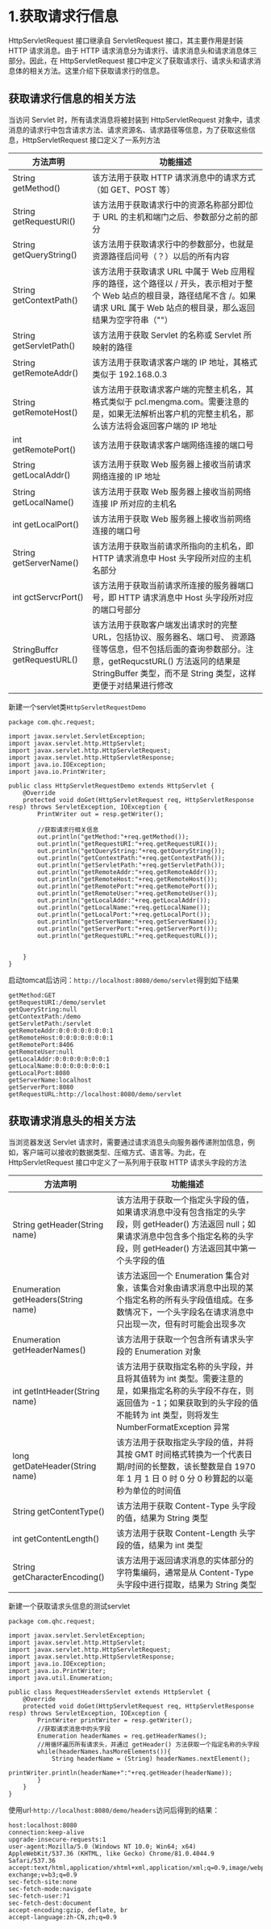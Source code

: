 # 1.获取请求行信息

HttpServletRequest 接口继承自 ServletRequest 接口，其主要作用是封装 HTTP 请求消息。由于 HTTP 请求消息分为请求行、请求消息头和请求消息体三部分。因此，在 HttpServletRequest 接口中定义了获取请求行、请求头和请求消息体的相关方法。这里介绍下获取请求行的信息。

## 获取请求行信息的相关方法

当访问 Servlet 时，所有请求消息将被封装到 HttpServletRequest 对象中，请求消息的请求行中包含请求方法、请求资源名、请求路径等信息，为了获取这些信息，HttpServletRequest 接口定义了一系列方法

| 方法声明                     | 功能描述                                                     |
| ---------------------------- | ------------------------------------------------------------ |
| String getMethod()           | 该方法用于获取 HTTP 请求消息中的请求方式（如 GET、POST 等）  |
| String getRequestURI()       | 该方法用于获取请求行中的资源名称部分即位于 URL 的主机和端门之后、参数部分之前的部分 |
| String getQueryString()      | 该方法用于获取请求行中的参数部分，也就是资源路径后问号（？）以后的所有内容 |
| String getContextPath()      | 该方法用于获取请求 URL 中属于 Web 应用程序的路径，这个路径以 / 开头，表示相对于整个 Web 站点的根目录，路径结尾不含 /。如果请求 URL 属于 Web 站点的根目录，那么返回结果为空字符串（""） |
| String getServletPath()      | 该方法用于获取 Servlet 的名称或 Servlet 所映射的路径         |
| String getRemoteAddr()       | 该方法用于获取请求客户端的 IP 地址，其格式类似于 192.168.0.3 |
| String getRemoteHost()       | 该方法用于获取请求客户端的完整主机名，其格式类似于 pcl.mengma.com。需要注意的是，如果无法解析出客户机的完整主机名，那么该方法将会返回客户端的 IP 地址 |
| int getRemotePort()          | 该方法用于获取请求客户端网络连接的端口号                     |
| String getLocaIAddr()        | 该方法用于获取 Web 服务器上接收当前请求网络连接的 IP 地址    |
| String getLocalName()        | 该方法用于获取 Web 服务器上接收当前网络连接 IP 所对应的主机名 |
| int getLocalPort()           | 该方法用于获取 Web 服务器上接收当前网络连接的端口号          |
| String getServerName()       | 该方法用于获取当前请求所指向的主机名，即 HTTP 请求消息中 Host 头字段所对应的主机名部分 |
| int gctServcrPort()          | 该方法用于获取当前请求所连接的服务器端口号，即 HTTP 请求消息中 Host 头字段所对应的端口号部分 |
| StringBuffcr getRequestURL() | 该方法用于获取客户端发出请求时的完整 URL，包括协议、服务器名、端口号、 资源路径等信息，但不包括后面的査询参数部分。注意，getRequcstURL() 方法返冋的结果是 StringBuffer 类型，而不是 String 类型，这样更便于对结果进行修改 |

新建一个servlet类`HttpServletRequestDemo`

```
package com.qhc.request;

import javax.servlet.ServletException;
import javax.servlet.http.HttpServlet;
import javax.servlet.http.HttpServletRequest;
import javax.servlet.http.HttpServletResponse;
import java.io.IOException;
import java.io.PrintWriter;

public class HttpServletRequestDemo extends HttpServlet {
    @Override
    protected void doGet(HttpServletRequest req, HttpServletResponse resp) throws ServletException, IOException {
        PrintWriter out = resp.getWriter();

        //获取请求行相关信息
        out.println("getMethod:"+req.getMethod());
        out.println("getRequestURI:"+req.getRequestURI());
        out.println("getQueryString:"+req.getQueryString());
        out.println("getContextPath:"+req.getContextPath());
        out.println("getServletPath:"+req.getServletPath());
        out.println("getRemoteAddr:"+req.getRemoteAddr());
        out.println("getRemoteHost:"+req.getRemoteHost());
        out.println("getRemotePort:"+req.getRemotePort());
        out.println("getRemoteUser:"+req.getRemoteUser());
        out.println("getLocalAddr:"+req.getLocalAddr());
        out.println("getLocalName:"+req.getLocalName());
        out.println("getLocalPort:"+req.getLocalPort());
        out.println("getServerName:"+req.getServerName());
        out.println("getServerPort:"+req.getServerPort());
        out.println("getRequestURL:"+req.getRequestURL());


    }
}
```

启动tomcat后访问：`http://localhost:8080/demo/servlet`得到如下结果

```
getMethod:GET
getRequestURI:/demo/servlet
getQueryString:null
getContextPath:/demo
getServletPath:/servlet
getRemoteAddr:0:0:0:0:0:0:0:1
getRemoteHost:0:0:0:0:0:0:0:1
getRemotePort:8406
getRemoteUser:null
getLocalAddr:0:0:0:0:0:0:0:1
getLocalName:0:0:0:0:0:0:0:1
getLocalPort:8080
getServerName:localhost
getServerPort:8080
getRequestURL:http://localhost:8080/demo/servlet
```

## 获取请求消息头的相关方法

当浏览器发送 Servlet 请求时，需要通过请求消息头向服务器传递附加信息，例如，客户端可以接收的数据类型、压缩方式、语言等。为此，在 HttpServletRequest 接口中定义了一系列用于获取 HTTP 请求头字段的方法

| 方法声明                            | 功能描述                                                     |
| ----------------------------------- | ------------------------------------------------------------ |
| String getHeader(String name)       | 该方法用于获取一个指定头字段的值，如果请求消息中没有包含指定的头字段，则 getHeader() 方法返回 null；如果请求消息中包含多个指定名称的头字段，则 getHeader() 方法返回其中第一个头字段的值 |
| Enumeration getHeaders(String name) | 该方法返回一个 Enumeration 集合对象，该集合对象由请求消息中出现的某个指定名称的所有头字段值组成。在多数情况下，一个头字段名在请求消息中只出现一次，但有时可能会出现多次 |
| Enumeration getHeaderNames()        | 该方法用于获取一个包含所有请求头字段的 Enumeration 对象      |
| int getIntHeader(String name)       | 该方法用于获取指定名称的头字段，并且将其值转为 int 类型。需要注意的是，如果指定名称的头字段不存在，则返回值为 -1；如果获取到的头字段的值不能转为 int 类型，则将发生 NumberFormatException 异常 |
| long getDateHeader(String name)     | 该方法用于获取指定头字段的值，并将其按 GMT 时间格式转换为一个代表日期/时间的长整数，该长整数是自 1970 年 1 月 1 日 0 时 0 分 0 秒算起的以毫秒为单位的时间值 |
| String getContentType()             | 该方法用于获取 Content-Type 头字段的值，结果为 String 类型   |
| int getContentLength()              | 该方法用于获取 Content-Length 头字段的值，结果为 int 类型    |
| String getCharacterEncoding()       | 该方法用于返回请求消息的实体部分的字符集编码，通常是从 Content-Type 头字段中进行提取，结果为 String 类型 |

新建一个获取请求头信息的测试servlet

```
package com.qhc.request;

import javax.servlet.ServletException;
import javax.servlet.http.HttpServlet;
import javax.servlet.http.HttpServletRequest;
import javax.servlet.http.HttpServletResponse;
import java.io.IOException;
import java.io.PrintWriter;
import java.util.Enumeration;

public class RequestHeadersServlet extends HttpServlet {
    @Override
    protected void doGet(HttpServletRequest req, HttpServletResponse resp) throws ServletException, IOException {
        PrintWriter printWriter = resp.getWriter();
        //获取请求消息中的头字段
        Enumeration headerNames = req.getHeaderNames();
        //用循环遍历所有请求头，并通过 getHeader() 方法获取一个指定名称的头字段
        while(headerNames.hasMoreElements()){
            String headerName = (String) headerNames.nextElement();
            printWriter.println(headerName+":"+req.getHeader(headerName));
        }
    }
}
```

使用url·`http://localhost:8080/demo/headers`访问后得到的结果：

```
host:localhost:8080
connection:keep-alive
upgrade-insecure-requests:1
user-agent:Mozilla/5.0 (Windows NT 10.0; Win64; x64) AppleWebKit/537.36 (KHTML, like Gecko) Chrome/81.0.4044.9 Safari/537.36
accept:text/html,application/xhtml+xml,application/xml;q=0.9,image/webp,image/apng,*/*;q=0.8,application/signed-exchange;v=b3;q=0.9
sec-fetch-site:none
sec-fetch-mode:navigate
sec-fetch-user:?1
sec-fetch-dest:document
accept-encoding:gzip, deflate, br
accept-language:zh-CN,zh;q=0.9
```

